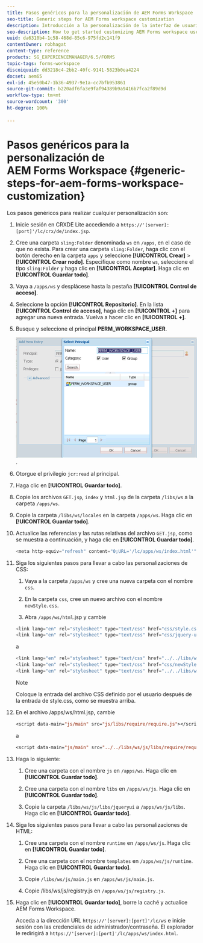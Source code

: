 ```yaml
---
title: Pasos genéricos para la personalización de AEM Forms Workspace
seo-title: Generic steps for AEM Forms workspace customization
description: Introducción a la personalización de la interfaz de usuario de AEM Forms Workspace.
seo-description: How to get started customizing AEM Forms workspace user interface.
uuid: da6310b4-1c58-468d-85c6-975fd2c141f9
contentOwner: robhagat
content-type: reference
products: SG_EXPERIENCEMANAGER/6.5/FORMS
topic-tags: forms-workspace
discoiquuid: dd3218c4-2bb2-40fc-9141-5823b0ea4224
docset: aem65
exl-id: 45e50b47-1b36-4937-9e1a-cc7bfb953861
source-git-commit: b220adf6fa3e9faf94389b9a9416b7fca2f89d9d
workflow-type: tm+mt
source-wordcount: '300'
ht-degree: 100%

---
```


# Pasos genéricos para la personalización de AEM Forms Workspace {#generic-steps-for-aem-forms-workspace-customization}

Los pasos genéricos para realizar cualquier personalización son:

1. Inicie sesión en CRXDE Lite accediendo a `https://'[server]:[port]'/lc/crx/de/index.jsp`.
1. Cree una carpeta `sling:Folder` denominada `ws` en `/apps`, en el caso de que no exista. Para crear una carpeta `sling:Folder`, haga clic con el botón derecho en la carpeta `apps` y seleccione **[!UICONTROL Crear]** > **[!UICONTROL Crear nodo]**. Especifique como nombre `ws`, seleccione el tipo `sling:Folder` y haga clic en **[!UICONTROL Aceptar]**. Haga clic en **[!UICONTROL Guardar todo]**.
1. Vaya a `/apps/ws` y desplácese hasta la pestaña **[!UICONTROL Control de acceso]**.
1. Seleccione la opción **[!UICONTROL Repositorio]**. En la lista **[!UICONTROL Control de acceso]**, haga clic en **[!UICONTROL +]** para agregar una nueva entrada. Vuelva a hacer clic en **[!UICONTROL +]**.
1. Busque y seleccione el principal **PERM_WORKSPACE_USER**.

   ![Seleccione el principal PERM_WORKSPACE_USER como parte de los pasos genéricos para personalizar HTML Workspace](assets/perm_workspace_user.png).

1. Otorgue el privilegio `jcr:read` al principal.
1. Haga clic en **[!UICONTROL Guardar todo]**.
1. Copie los archivos `GET.jsp`, `index` y `html.jsp` de la carpeta `/libs/ws` a la carpeta `/apps/ws`.
1. Copie la carpeta `/libs/ws/locales` en la carpeta `/apps/ws`. Haga clic en **[!UICONTROL Guardar todo]**.
1. Actualice las referencias y las rutas relativas del archivo `GET.jsp`, como se muestra a continuación, y haga clic en **[!UICONTROL Guardar todo]**.

   ```javascript
   <meta http-equiv="refresh" content="0;URL='/lc/apps/ws/index.html'" />
   ```

1. Siga los siguientes pasos para llevar a cabo las personalizaciones de CSS:

   1. Vaya a la carpeta `/apps/ws` y cree una nueva carpeta con el nombre `css`.

   1. En la carpeta `css`, cree un nuevo archivo con el nombre `newStyle.css`.

   1. Abra `/apps/ws/html`.jsp y cambie

   ```javascript
   <link lang="en" rel="stylesheet" type="text/css" href="css/style.css" />
   <link lang="en" rel="stylesheet" type="text/css" href="css/jquery-ui.css"/>
   ```

   a

   ```javascript
   <link lang="en" rel="stylesheet" type="text/css" href="../../libs/ws/css/style.css" />
   <link lang="en" rel="stylesheet" type="text/css" href="css/newStyle.css" />
   <link lang="en" rel="stylesheet" type="text/css" href="../../libs/ws/css/jquery-ui.css"/>
   ```

   >[!NOTE]
   >
   >Coloque la entrada del archivo CSS definido por el usuario después de la entrada de style.css, como se muestra arriba.

1. En el archivo /apps/ws/html.jsp, cambie

   ```jsp
   <script data-main="js/main" src="js/libs/require/require.js"></script>
   ```

   a

   ```jsp
   <script data-main="js/main" src="../../libs/ws/js/libs/require/require.js"></script>
   ```

1. Haga lo siguiente:

   1. Cree una carpeta con el nombre `js` en `/apps/ws`. Haga clic en **[!UICONTROL Guardar todo]**.

   1. Cree una carpeta con el nombre `libs` en `/apps/ws/js`. Haga clic en **[!UICONTROL Guardar todo]**.

   1. Copie la carpeta `/libs/ws/js/libs/jqueryui` a `/apps/ws/js/libs`. Haga clic en **[!UICONTROL Guardar todo]**.

1. Siga los siguientes pasos para llevar a cabo las personalizaciones de HTML:

   1. Cree una carpeta con el nombre `runtime` en `/apps/ws/js`. Haga clic en **[!UICONTROL Guardar todo]**.

   1. Cree una carpeta con el nombre `templates` en `/apps/ws/js/runtime`. Haga clic en **[!UICONTROL Guardar todo]**.

   1. Copie `/libs/ws/js/main.js` en `/apps/ws/js/main.js`.

   1. Copie /libs/ws/js/registry.js en `/apps/ws/js/registry.js`.

1. Haga clic en **[!UICONTROL Guardar todo]**, borre la caché y actualice AEM Forms Workspace.

   Acceda a la dirección URL `https://'[server]:[port]'/lc/ws` e inicie sesión con las credenciales de administrador/contraseña. El explorador le redirigirá a `https://'[server]:[port]'/lc/apps/ws/index.html`.
